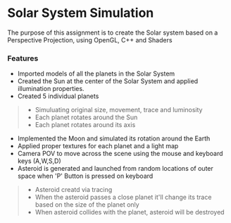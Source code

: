 # Solar System Simulation
The purpose of this assignment is to create the Solar system based on a Perspective Projection, using OpenGL, C++ and Shaders

### Features
* Imported models of all the planets in the Solar System
* Created the Sun at the center of the Solar System and applied illumination properties.
* Created 5 individual planets 
> - Simuluating original size, movement, trace and luminosity
> - Each planet rotates around the Sun
> - Each planet rotates around its axis
* Implemented the Moon and simulated its rotation around the Earth
* Applied proper textures for each planet and a light map
* Camera POV to move across the scene using the mouse and keyboard keys (A,W,S,D)
* Asteroid is generated and launched from random locations of outer space when 'P' Button is pressed on keyboard
> - Asteroid creatd via tracing
> - When the asteroid passes a close planet it'll change its trace based on the size of the planet only
> - When asteroid collides with the planet, asteroid will be destroyed